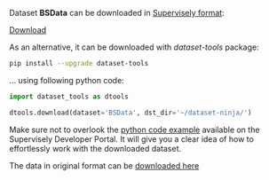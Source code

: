 Dataset **BSData** can be downloaded in [Supervisely format](https://developer.supervisely.com/api-references/supervisely-annotation-json-format):

 [Download](https://assets.supervisely.com/supervisely-supervisely-assets-public/teams_storage/D/B/d1/763hy2c91clyW9LHLU9Z2ja817089MfNFbmwZP0S14raCu09rAa2Nv2OQDKtigA9cZKE6EN78Y2jeSX4aLmNGIcTk6Jsa43ihadVaDRVoZh8qOXoCSpbvS38GPPs.tar)

As an alternative, it can be downloaded with *dataset-tools* package:
``` bash
pip install --upgrade dataset-tools
```

... using following python code:
``` python
import dataset_tools as dtools

dtools.download(dataset='BSData', dst_dir='~/dataset-ninja/')
```
Make sure not to overlook the [python code example](https://developer.supervisely.com/getting-started/python-sdk-tutorials/iterate-over-a-local-project) available on the Supervisely Developer Portal. It will give you a clear idea of how to effortlessly work with the downloaded dataset.

The data in original format can be [downloaded here](https://github.com/2Obe/BSData/archive/refs/heads/main.zip)